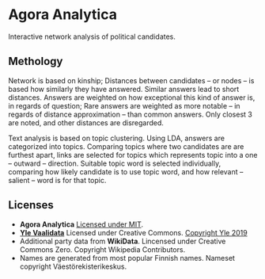# Agora Analytica

Interactive network analysis of political candidates.

## Methology

Network is based on kinship; Distances between candidates – or nodes – is based how similarly they have answered. Similar answers lead to short distances. Answers are weighted on how exceptional this kind of answer is, in regards of question; Rare answers are weighted as more notable – in regards of distance approximation – than common answers. Only closest 3 are noted, and other distances are disregarded.

Text analysis is based on topic clustering. Using LDA, answers are categorized into topics. Comparing topics where two candidates are are furthest apart, links are selected for topics which represents topic into a one – outward – direction. Suitable topic word is selected individually, comparing how likely candidate is to use topic word, and how relevant – salient – word is for that topic.

## Licenses

- **Agora Analytica** [Licensed under MIT](https://github.com/Agora-Analytica/prototyyppi/blob/master/LICENSE).
- [**Yle Vaalidata**](https://yle.fi/uutiset/3-10725384) Licensed under Creative Commons. [Copyright Yle 2019](https://vaalikone.yle.fi/)
- Additional party data from **WikiData**. Lincensed under Creative Commons Zero. Copyright Wikipedia Contributors.
- Names are generated from most popular Finnish names. Nameset copyright Väestörekisterikeskus.
